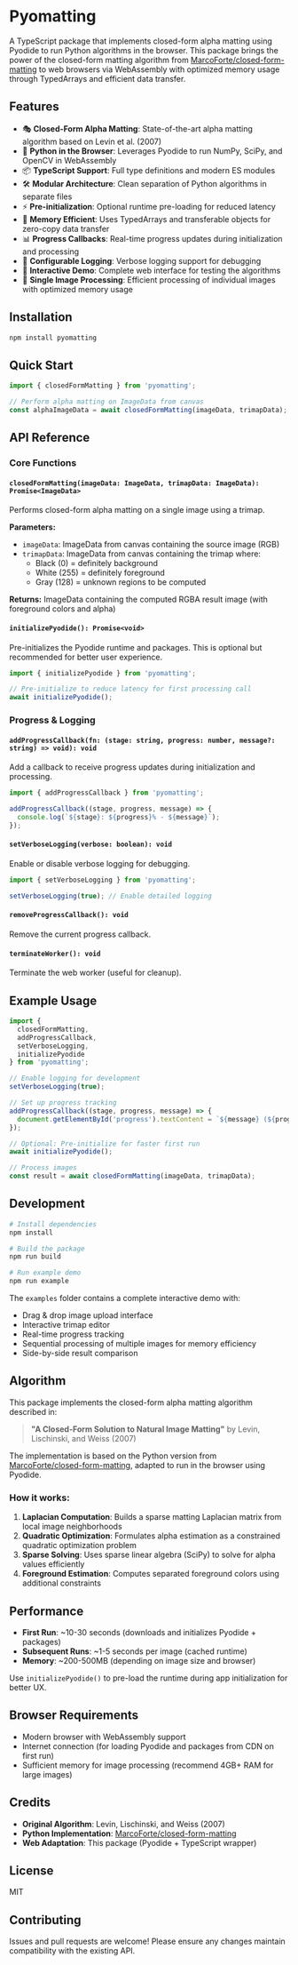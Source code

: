 # Pyomatting

A TypeScript package that implements closed-form alpha matting using Pyodide to run Python algorithms in the browser. This package brings the power of the closed-form matting algorithm from [MarcoForte/closed-form-matting](https://github.com/MarcoForte/closed-form-matting) to web browsers via WebAssembly with optimized memory usage through TypedArrays and efficient data transfer.

## Features

- 🎭 **Closed-Form Alpha Matting**: State-of-the-art alpha matting algorithm based on Levin et al. (2007)
- 🐍 **Python in the Browser**: Leverages Pyodide to run NumPy, SciPy, and OpenCV in WebAssembly
- 📦 **TypeScript Support**: Full type definitions and modern ES modules
- 🛠️ **Modular Architecture**: Clean separation of Python algorithms in separate files
- ⚡ **Pre-initialization**: Optional runtime pre-loading for reduced latency
- 🧠 **Memory Efficient**: Uses TypedArrays and transferable objects for zero-copy data transfer
- 📊 **Progress Callbacks**: Real-time progress updates during initialization and processing
- 🔧 **Configurable Logging**: Verbose logging support for debugging
- 🎨 **Interactive Demo**: Complete web interface for testing the algorithms
- 📱 **Single Image Processing**: Efficient processing of individual images with optimized memory usage

## Installation

```bash
npm install pyomatting
```

## Quick Start

```typescript
import { closedFormMatting } from 'pyomatting';

// Perform alpha matting on ImageData from canvas
const alphaImageData = await closedFormMatting(imageData, trimapData);
```

## API Reference

### Core Functions

#### `closedFormMatting(imageData: ImageData, trimapData: ImageData): Promise<ImageData>`

Performs closed-form alpha matting on a single image using a trimap.

**Parameters:**
- `imageData`: ImageData from canvas containing the source image (RGB)
- `trimapData`: ImageData from canvas containing the trimap where:
  - Black (0) = definitely background
  - White (255) = definitely foreground  
  - Gray (128) = unknown regions to be computed

**Returns:** ImageData containing the computed RGBA result image (with foreground colors and alpha)

#### `initializePyodide(): Promise<void>`

Pre-initializes the Pyodide runtime and packages. This is optional but recommended for better user experience.

```typescript
import { initializePyodide } from 'pyomatting';

// Pre-initialize to reduce latency for first processing call
await initializePyodide();
```

### Progress & Logging

#### `addProgressCallback(fn: (stage: string, progress: number, message?: string) => void): void`

Add a callback to receive progress updates during initialization and processing.

```typescript
import { addProgressCallback } from 'pyomatting';

addProgressCallback((stage, progress, message) => {
  console.log(`${stage}: ${progress}% - ${message}`);
});
```

#### `setVerboseLogging(verbose: boolean): void`

Enable or disable verbose logging for debugging.

```typescript
import { setVerboseLogging } from 'pyomatting';

setVerboseLogging(true); // Enable detailed logging
```

#### `removeProgressCallback(): void`

Remove the current progress callback.

#### `terminateWorker(): void`

Terminate the web worker (useful for cleanup).

## Example Usage

```typescript
import { 
  closedFormMatting, 
  addProgressCallback, 
  setVerboseLogging,
  initializePyodide 
} from 'pyomatting';

// Enable logging for development
setVerboseLogging(true);

// Set up progress tracking
addProgressCallback((stage, progress, message) => {
  document.getElementById('progress').textContent = `${message} (${progress}%)`;
});

// Optional: Pre-initialize for faster first run
await initializePyodide();

// Process images
const result = await closedFormMatting(imageData, trimapData);
```

## Development

```bash
# Install dependencies
npm install

# Build the package
npm run build

# Run example demo
npm run example
```

The `examples` folder contains a complete interactive demo with:
- Drag & drop image upload interface
- Interactive trimap editor
- Real-time progress tracking
- Sequential processing of multiple images for memory efficiency
- Side-by-side result comparison

## Algorithm

This package implements the closed-form alpha matting algorithm described in:

> **"A Closed-Form Solution to Natural Image Matting"** by Levin, Lischinski, and Weiss (2007)

The implementation is based on the Python version from [MarcoForte/closed-form-matting](https://github.com/MarcoForte/closed-form-matting), adapted to run in the browser using Pyodide.

### How it works:

1. **Laplacian Computation**: Builds a sparse matting Laplacian matrix from local image neighborhoods
2. **Quadratic Optimization**: Formulates alpha estimation as a constrained quadratic optimization problem
3. **Sparse Solving**: Uses sparse linear algebra (SciPy) to solve for alpha values efficiently
4. **Foreground Estimation**: Computes separated foreground colors using additional constraints

## Performance

- **First Run**: ~10-30 seconds (downloads and initializes Pyodide + packages)
- **Subsequent Runs**: ~1-5 seconds per image (cached runtime)
- **Memory**: ~200-500MB (depending on image size and browser)

Use `initializePyodide()` to pre-load the runtime during app initialization for better UX.

## Browser Requirements

- Modern browser with WebAssembly support
- Internet connection (for loading Pyodide and packages from CDN on first run)
- Sufficient memory for image processing (recommend 4GB+ RAM for large images)

## Credits

- **Original Algorithm**: Levin, Lischinski, and Weiss (2007)
- **Python Implementation**: [MarcoForte/closed-form-matting](https://github.com/MarcoForte/closed-form-matting)
- **Web Adaptation**: This package (Pyodide + TypeScript wrapper)

## License

MIT

## Contributing

Issues and pull requests are welcome! Please ensure any changes maintain compatibility with the existing API.

